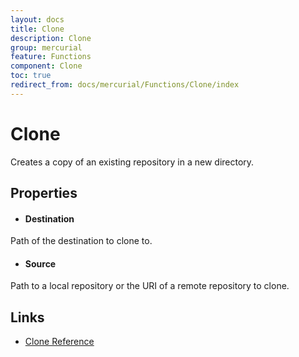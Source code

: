 ```yaml
---
layout: docs
title: Clone
description: Clone
group: mercurial
feature: Functions
component: Clone
toc: true
redirect_from: docs/mercurial/Functions/Clone/index
---
```

Clone
=====

Creates a copy of an existing repository in a new directory.

Properties
----------

- #### Destination
Path of the destination to clone to.

- #### Source
Path to a local repository or the URI of a remote repository to clone.

Links
-----
- [Clone Reference](https://www.selenic.com/mercurial/hg.1.html#clone)
